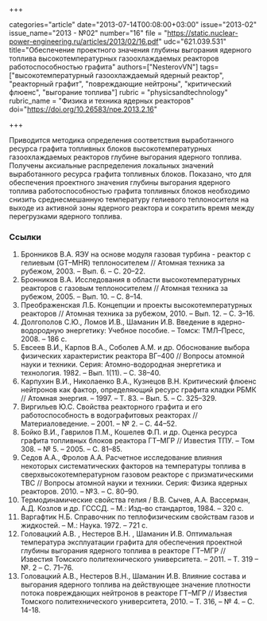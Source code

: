 +++

categories="article"
date="2013-07-14T00:08:00+03:00"
issue="2013-02"
issue_name="2013 - №02"
number="16"
file = "https://static.nuclear-power-engineering.ru/articles/2013/02/16.pdf"
udc="621.039.531"
title="Обеспечение проектного значения глубины выгорания ядерного топлива высокотемпературных газоохлаждаемых реакторов работоспособностью графита"
authors=["NesterovVN"]
tags=["высокотемпературный газоохлаждаемый ядерный реактор", "реакторный графит", "повреждающие нейтроны", "критический флюенс", "выгорание топлива"]
rubric = "physicsandtechnology"
rubric_name = "Физика и техника ядерных реакторов"
doi="https://doi.org/10.26583/npe.2013.2.16"

+++

Приводится методика определения соответствия выработанного ресурса графита топливных блоков высокотемпературных газоохлаждаемых реакторов глубине выгорания ядерного топлива. Получены аксиальные распределения локальных значений выработанного ресурса графита топливных блоков. Показано, что для обеспечения проектного значения глубины выгорания ядерного топлива работоспособностью графита топливных блоков необходимо снизить среднесмешанную температуру гелиевого теплоносителя на выходе из активной зоны ядерного реактора и сократить время между перегрузками ядерного топлива.

### Ссылки

1. Бронников В.А. ЯЭУ на основе модуля газовая турбина - реактор с гелиевым (GT–MHR) теплоносителем // Атомная техника за рубежом, 2003. – Вып. 6. – С. 20–22.
2. Бронников В.А. Исследования в области высокотемпературных реакторов с газовым теплоносителем // Атомная техника за рубежом, 2005. – Вып. 10. – С. 8–14.
3. Преображенская Л.Б. Концепции и проекты высокотемпературных реакторов // Атомная техника за рубежом, 2010. – Вып. 12. – С. 3–16.
4. Долгополов С.Ю., Ломов И.В., Шаманин И.В. Введение в ядерно-водородную энергетику: Учебное пособие. – Томск: ТМЛ–Пресс, 2008. – 186 с.
5. Евсеев В.И., Карпов В.А., Соболев А.М. и др. Обоснование выбора физических характеристик реактора ВГ–400 // Вопросы атомной науки и техники. Серия: Атомно-водородная энергетика и технология. 1982. – Вып. 1(11). – С. 38–40.
6. Карпухин В.И., Николаенко В.А., Кузнецов В.Н. Критический флюенс нейтронов как фактор, определяющий ресурс графита кладки РБМК // Атомная энергия. – 1997. – Т. 83. – Вып. 5. – С. 325–329.
7. Виргильев Ю.С. Свойства реакторного графита и его работоспособность в водографитовых реакторах // Материаловедение. – 2001. – № 2. – С. 44–52.
8. Бойко В.И., Гаврилов П.М., Кошелев Ф.П. и др. Оценка ресурса графита топливных блоков реактора ГТ–МГР // Известия ТПУ. – Том 308. – № 5. – 2005. – С. 81–85.
9. Седов А.А., Фролов А.А. Расчетное исследование влияния некоторых систематических факторов на температуры топлива в сверхвысокотемпературном газовом реакторе с призматическими ТВС // Вопросы атомной науки и техники. Серия: Физика ядерных реакторов. 2010. – №3. – С. 80–90.
10. Термодинамические свойства гелия / В.В. Сычев, А.А. Вассерман, А.Д. Козлов и др. ГСССД. – М.: Изд–во стандартов, 1984. – 320 с.
11. Варгафтик Н.Б. Справочник по теплофизическим свойствам газов и жидкостей. – М.: Наука. 1972. – 721 с.
12. Головацкий А.В. , Нестеров В.Н. , Шаманин И.В. Оптимальная температура эксплуатации графита для обеспечения проектной глубины выгорания ядерного топлива в реакторе ГТ–МГР // Известия Томского политехнического университета. – 2011. – Т. 319 – №. 2 – C. 71–76.
13. Головацкий А.В., Нестеров В.Н., Шаманин И.В. Влияние состава и выгорания ядерного топлива на действующее значение плотности потока повреждающих нейтронов в реакторе ГТ–МГР // Известия Томского политехнического университета, 2010. – Т. 316, – № 4. – C. 14-18.